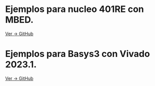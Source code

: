 # **Ejemplos para nucleo 401RE con MBED.**
[Ver -> GitHub](https://github.com/crelec/Ejemplos-MBED)
# **Ejemplos para Basys3 con Vivado 2023.1.**
[Ver -> GitHub](https://github.com/crelec/VHDL-Basys3)
